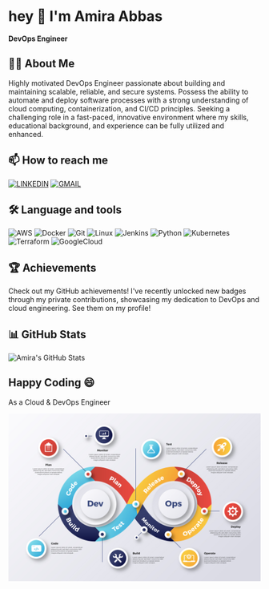 # hey 👋 I'm Amira Abbas

**DevOps Engineer**

## 👩‍💻 About Me
Highly motivated DevOps Engineer passionate about building and maintaining scalable, reliable, and secure systems. Possess the ability to automate and deploy software processes with a strong understanding of cloud computing, containerization, and CI/CD principles. Seeking a challenging role in a fast-paced, innovative environment where my skills, educational background, and experience can be fully utilized and enhanced.

## 📫 How to reach me
[![LINKEDIN](https://img.shields.io/badge/LinkedIn-%230077B5.svg?logo=linkedin&logoColor=white)](https://www.linkedin.com/in/amira-abbas-a0b362326/)
[![GMAIL](https://img.shields.io/badge/Gmail-D14836?logo=gmail&logoColor=white)](amiraabbas19@gmail.com)

## 🛠️ Language and tools
![AWS](https://img.shields.io/badge/AWS-232F3E?logo=amazon-aws&logoColor=white)
![Docker](https://img.shields.io/badge/Docker-2496ED?logo=docker&logoColor=white)
![Git](https://img.shields.io/badge/Git-F05032?logo=git&logoColor=white)
![Linux](https://img.shields.io/badge/Linux-FCC624?logo=linux&logoColor=black)
![Jenkins](https://img.shields.io/badge/Jenkins-D24939?logo=jenkins&logoColor=white)
![Python](https://img.shields.io/badge/Python-3776AB?logo=python&logoColor=white)
![Kubernetes](https://img.shields.io/badge/Kubernetes-326CE5?logo=kubernetes&logoColor=white)
![Terraform](https://img.shields.io/badge/Terraform-844FBA?logo=terraform&logoColor=white)
![GoogleCloud](https://img.shields.io/badge/Google_Cloud-4285F4?logo=google-cloud&logoColor=white)

## 🏆 Achievements
Check out my GitHub achievements! I've recently unlocked new badges through my private contributions, showcasing my dedication to DevOps and cloud engineering. See them on my profile!

## 📊 GitHub Stats
![Amira's GitHub Stats](https://github-readme-stats.vercel.app/api?username=mohamedashraf&show_icons=true&theme=radical)

## Happy Coding 😄

As a Cloud & DevOps Engineer
<p align="center">
<img src="https://raw.githubusercontent.com/amira-abbas/amira-abbas/main/7041508.jpg">

</p>

